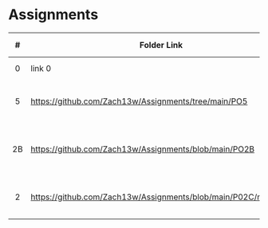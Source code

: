 # Assignments

|  #  | Folder Link | Assignment Description |
| :-: | ----------- | ---------------------- |
|  0  | link 0      | description 0          |
|  5  | https://github.com/Zach13w/Assignments/tree/main/PO5 | Proof of WSL and VS code download |
|  2B |https://github.com/Zach13w/Assignments/blob/main/PO2B| Sorting and describing classes of knuklebone game |
|  2  | https://github.com/Zach13w/Assignments/blob/main/P02C/main.cpp | Progress on ncurses Knuckle Bones |
